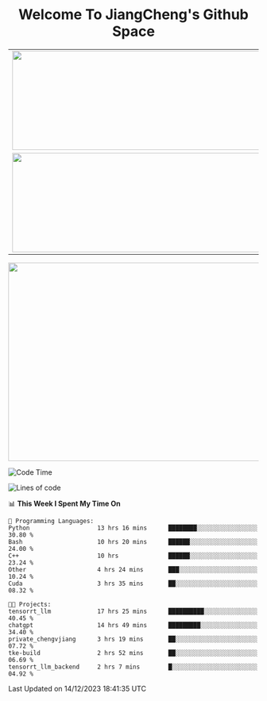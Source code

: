 <h1 align="center">Welcome To JiangCheng's Github Space</h1>

<table align="center" frame="void" rules="none" >
  <tr>
    <td>
      <div align="center"> <img height="200px" width="500px"  src="https://github-readme-stats.vercel.app/api?username=thisjiang&hide_title=true&hide_border=true&layout=compact&show_icons=trueline_height=21&text_color=000&icon_color=000&bg_color=0,ea6161,ffc64d,fffc4d,52fa5a&theme=graywhite" /> </div>
    </td>
    <td>
      <div align="center"> <img height="200px" width="500px" src="https://github-readme-stats.vercel.app/api/top-langs/?username=thisjiang&hide_title=true&hide_border=true&layout=compact&langs_count=6&text_color=000&icon_color=fff&bg_color=0,52fa5a,4dfcff,c64dff&theme=graywhite" /> </div>
    </td>
  </tr>
  <tr>
    <td>
      <div align="center"> <img height="200px" width="500px" src="https://github-readme-streak-stats.herokuapp.com/?user=thisjiang&hide_title=true&hide_border=true&layout=compact&langs_count=6" /> </div>
    </td>
    <td>
      <div align="center"> 
      <a href="https://github.com/" target="_blank"><img style="margin: 10px" src="https://profilinator.rishav.dev/skills-assets/git-scm-icon.svg" alt="Git" height="50" /></a>  
      <a href="https://www.linux.org/" target="_blank"><img style="margin: 10px" src="https://profilinator.rishav.dev/skills-assets/linux-original.svg" alt="Linux" height="50" /></a>  
      <a href="https://www.gnu.org/software/bash/" target="_blank"><img style="margin: 10px" src="https://profilinator.rishav.dev/skills-assets/gnu_bash-icon.svg" alt="Bash" height="50" /></a>  
      </div>
    </td>
  </tr>
</table>

<div align="center"> <img height="400px" width="1000px" src="https://github-readme-activity-graph.cyclic.app/graph?username=thisjiang&theme=react&hide_title=true&hide_border=true&layout=compact&langs_count=6" /> </div></td>

<!--START_SECTION:waka-->
![Code Time](http://img.shields.io/badge/Code%20Time-631%20hrs%2018%20mins-blue)

![Lines of code](https://img.shields.io/badge/From%20Hello%20World%20I%27ve%20Written-438.2%20thousand%20lines%20of%20code-blue)

📊 **This Week I Spent My Time On** 

```text
💬 Programming Languages: 
Python                   13 hrs 16 mins      ████████░░░░░░░░░░░░░░░░░   30.80 % 
Bash                     10 hrs 20 mins      ██████░░░░░░░░░░░░░░░░░░░   24.00 % 
C++                      10 hrs              ██████░░░░░░░░░░░░░░░░░░░   23.24 % 
Other                    4 hrs 24 mins       ███░░░░░░░░░░░░░░░░░░░░░░   10.24 % 
Cuda                     3 hrs 35 mins       ██░░░░░░░░░░░░░░░░░░░░░░░   08.32 % 

🐱‍💻 Projects: 
tensorrt_llm             17 hrs 25 mins      ██████████░░░░░░░░░░░░░░░   40.45 % 
chatgpt                  14 hrs 49 mins      █████████░░░░░░░░░░░░░░░░   34.40 % 
private_chengvjiang      3 hrs 19 mins       ██░░░░░░░░░░░░░░░░░░░░░░░   07.72 % 
tke-build                2 hrs 52 mins       ██░░░░░░░░░░░░░░░░░░░░░░░   06.69 % 
tensorrt_llm_backend     2 hrs 7 mins        █░░░░░░░░░░░░░░░░░░░░░░░░   04.92 % 
```


 Last Updated on 14/12/2023 18:41:35 UTC
<!--END_SECTION:waka-->
